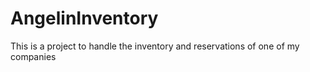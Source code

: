 # AngelinInventory
This is a project to handle the inventory and reservations of one of my companies
